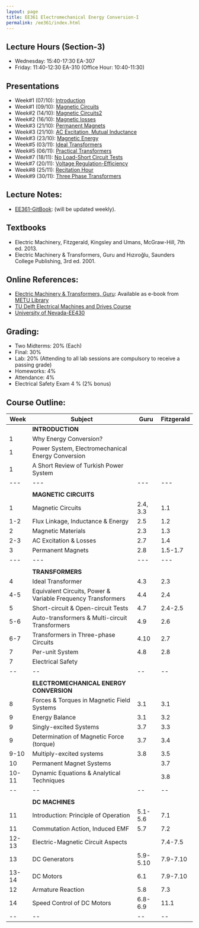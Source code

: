 ```yaml
---
layout: page
title: EE361 Electromechanical Energy Conversion-I
permalink: /ee361/index.html
---
```


## Lecture Hours (Section-3)
- Wednesday: 15:40-17:30 EA-307
- Friday: 11:40-12:30 EA-310 (Office Hour: 10:40-11:30)

## Presentations

- Week#1 (07/10): [Introduction](/presentations/ee361_intro.html)
- Week#1 (09/10): [Magnetic Circuits](/presentations/ee361_magnetic_circuits.html)
- Week#2 (14/10): [Magnetic Circuits2](/presentations/ee361_magnetic_circuits2.html)
- Week#2 (16/10): [Magnetic losses](/presentations/ee361_hystresis_losses.html)
- Week#3 (21/10): [Permanent Magnets](/presentations/ee361_magnets.html)
- Week#3 (21/10): [AC Excitation, Mutual Inductance](/presentations/ee361_ac_excitation.html)
- Week#3 (23/10): [Magnetic Energy](/presentations/ee361_magnetic_energy.html)
- Week#5 (03/11): [Ideal Transformers](/presentations/ee361_ideal_transformers.html)
- Week#5 (06/11): [Practical Transformers](/presentations/ee361_practical_transformers.html)
- Week#7 (18/11): [No Load-Short Circuit Tests](/presentations/ee361_no_load_short_circuit.html)
- Week#7 (20/11): [Voltage Regulation-Efficiency](/presentations/ee361_voltage_regulation.html)
- Week#8 (25/11): [Recitation Hour](/presentations/ee361_recitation.html)
- Week#9 (30/11): [Three Phase Transformers](/presentations/ee361_3phase_transformers.html	)

<!--
If you're clever enough to see this page, you are free to have a look at all presentations, which will be updated in the following weeks.





- Week#8 (17/11): [Per Unit System](/presentations/ee361_per_unit.html)
- Week#9 (24/11): [Electromechanical Energy Conversion](/presentations/ee361_electromechanical_conversion.html)
- Week#10 (01/12): [Virtual Work-Examples](/presentations/ee361_virtual_work.html)
- Week#11 (08/12): [Multiply-Excited Systems](/presentations/ee361_multiply_excited.html)
- Week#11 (10/12): [DC Machines](/presentations/ee361_dc_machine.html)
- Week#12 (15/12): [DC Machines-2](/presentations/ee361_dc_machine2.html)
- Week#13 (22/12): [DC Machine Types](/presentations/ee361_dc_machine_types.html)
- Week#13 (24/12): [DC Motors](/presentations/ee361_dc_motors.html)
- Week#14 (29/12): [Speed Control of DC Motors](/presentations/ee361_dc_motors_speed_control.html)
-->

## Lecture Notes:
- [EE361-GitBook](http://ozank.gitbooks.io/ee361): (will be updated weekly).

<!--
## Solved Problems
- [Magnetic Circuits](/files/ee361_solved_problems_1.pdf)
- [HMW#1-2010](/files/ee361_solved_problems_1a.pdf)-[HMW#1 Solutions](/files/ee361_solved_problems_1a_solutions.pdf)
- [Transformers](/files/ee361_solved_problems_2.pdf)
-->

## Textbooks
- Electric Machinery, Fitzgerald, Kingsley and Umans, McGraw-Hill, 7th ed. 2013.
- Electric Machinery & Transformers, Guru and Hızıroğlu, Saunders College Publishing, 3rd ed. 2001.

## Online References:
- [Electric Machinery & Transformers, Guru](http://library.metu.edu.tr/search~S4?/aguru/aguru/1,20,35,B/l856~b1417325&FF=aguru+bhag+s&4,,4,1,0/indexsort=-): Available as e-book from [METU Library](http://library.metu.edu.tr/search~S4?/aguru/aguru/1%2C20%2C35%2CB/frameset&FF=aguru+bhag+s&4%2C%2C4/indexsort=-)
- [TU Delft Electrical Machines and Drives Course](http://ocw.tudelft.nl/courses/master-electrical-engineering/electrical-machines-and-drives/lectures/)
- [University of Nevada-EE430](http://www.egr.unlv.edu/~eebag/teaching.html)

## Grading:
- Two Midterms: 20% (Each)
- Final: 30%
- Lab: 20% (Attending to all lab sessions are compulsory to receive a passing grade)
- Homeworks: 4%
- Attendance: 4%
- Electrical Safety Exam 4 % (2% bonus)

## Course Outline:

| Week | Subject |Guru | Fitzgerald |
| -- | -- | -- | -- |
| |**INTRODUCTION** |||
| 1 | Why Energy Conversion? |  |  |
| 1 | Power System, Electromechanical Energy Conversion |  |  |
| 1 | A Short Review of Turkish Power System |  |  |
| --- | --- | --- | --- |
|  |  |  |  |
| |**MAGNETIC CIRCUITS** |||
| 1 | Magnetic Circuits | 2.4, 3.3 | 1.1 |
| 1-2 | Flux Linkage, Inductance & Energy| 2.5 | 1.2 |
| 2 | Magnetic Materials | 2.3 | 1.3 |
| 2-3 | AC Excitation & Losses | 2.7 | 1.4 |
| 3 | Permanent Magnets | 2.8 | 1.5-1.7 |
| --- | --- | --- | --- |
|  |  |  |  |
| | **TRANSFORMERS** | | |
| 4 | Ideal Transformer | 4.3 | 2.3 |
| 4-5 | Equivalent Circuits, Power & Variable Frequency Transformers | 4.4 | 2.4 |
| 5 | Short-circuit & Open-circuit Tests | 4.7 | 2.4-2.5 |
| 5-6 | Auto-transformers & Multi-circuit Transformers | 4.9 | 2.6 |
| 6-7 | Transformers in Three-phase Circuits | 4.10 | 2.7 |
| 7 | Per-unit System | 4.8 | 2.8 |
| 7 | Electrical Safety |  |  |
| -- | -- | -- | -- |
|  |  |  |  |
|  | **ELECTROMECHANICAL ENERGY CONVERSION** |  |  |
| 8 | Forces & Torques in Magnetic Field Systems | 3.1 | 3.1 |
| 9 | Energy Balance | 3.1 | 3.2 |
| 9 | Singly-excited Systems | 3.7 | 3.3 |
| 9 | Determination of  Magnetic Force (torque) | 3.7 | 3.4 |
| 9-10| Multiply-excited systems | 3.8 | 3.5 |
| 10 | Permanent Magnet Systems |  | 3.7 |
| 10-11 | Dynamic Equations & Analytical Techniques |  | 3.8 |
| -- | -- | -- | -- |
|  |  |  |  |
|  | **DC MACHINES** | | |
| 11 | Introduction: Principle of Operation | 5.1-5.6 | 7.1 |
| 11 | Commutation Action, Induced EMF | 5.7 | 7.2 |
| 12-13 | Electric-Magnetic Circuit Aspects | | 7.4-7.5 |
| 13 | DC Generators | 5.9-5.10 | 7.9-7.10 |
| 13-14 | DC Motors | 6.1 | 7.9-7.10 |
| 12 | Armature Reaction | 5.8 | 7.3 |
| 14 | Speed Control of DC Motors | 6.8-6.9 | 11.1 |
| -- | -- | -- | -- |
